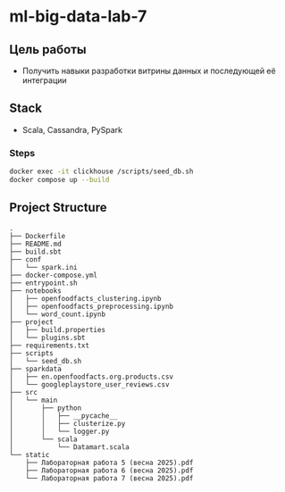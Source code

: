 # ml-big-data-lab-7

## Цель работы

- Получить навыки разработки витрины данных и последующей её интеграции

## Stack

- Scala, Cassandra, PySpark

### Steps

```bash
docker exec -it clickhouse /scripts/seed_db.sh
docker compose up --build
```

## Project Structure

```text
.
├── Dockerfile
├── README.md
├── build.sbt
├── conf
│   └── spark.ini
├── docker-compose.yml
├── entrypoint.sh
├── notebooks
│   ├── openfoodfacts_clustering.ipynb
│   ├── openfoodfacts_preprocessing.ipynb
│   └── word_count.ipynb
├── project
│   ├── build.properties
│   └── plugins.sbt
├── requirements.txt
├── scripts
│   └── seed_db.sh
├── sparkdata
│   ├── en.openfoodfacts.org.products.csv
│   └── googleplaystore_user_reviews.csv
├── src
│   └── main
│       ├── python
│       │   ├── __pycache__
│       │   ├── clusterize.py
│       │   └── logger.py
│       └── scala
│           └── Datamart.scala
└── static
    ├── Лабораторная работа 5 (весна 2025).pdf
    ├── Лабораторная работа 6 (весна 2025).pdf
    └── Лабораторная работа 7 (весна 2025).pdf
```
